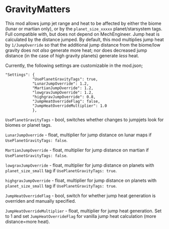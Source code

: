 # GravityMatters
 
This mod allows jump jet range and heat to be affected by either the biome (lunar or martian only), or by the `planet_size_xxxxx` planet/starsystem tags. Full compatible with, but does not depend on MechEngineer. Jump heat is calculated by the distance jumped. By default, this mod multiplies jump heat by `1/JumpOverride` so that the additional jump distance from the biome/low gravity does not <i>also</i> generate more heat; nor does decreased jump distance (in the case of high gravity planets) generate <i>less</i> heat.

Currently, the following settings are customizable in the mod.json;

```
"Settings": {
			"UsePlanetGravityTags": true,
			"LunarJumpOverride": 1.2,
			"MartianJumpOverride": 1.2,
			"lowgravJumpOverride": 1.2,
			"highgravJumpOverride": 0.8,
			"JumpHeatOverrideFlag": false,
			"JumpHeatOverrideMultiplier": 1.0
			},
   ```
   `UsePlanetGravityTags` - bool, switches whether changes to jumpjets look for biomes or planet tags.
   
   `LunarJumpOverride` - float, multiplier for jump distance on lunar maps if `UsePlanetGravityTags: false`.
   
   `MartianJumpOverride` - float, multiplier for jump distance on martian if `UsePlanetGravityTags: false`.
   
   `lowgravJumpOverride` - float, multiplier for jump distance on planets with `planet_size_small` tag if `UsePlanetGravityTags: true`.
   
   `highgravJumpOverride` - float, multiplier for jump distance on planets with `planet_size_small` tag if `UsePlanetGravityTags: true`.
   
   `JumpHeatOverrideFlag` - bool, switch for whether jump heat generation is overriden and manually specified.
   
   `JumpHeatOverrideMultiplier` - float, multiplier for jump heat generation. Set to 1 and set `JumpHeatOverrideFlag` for vanilla jump heat calculation (more distance=more heat).
